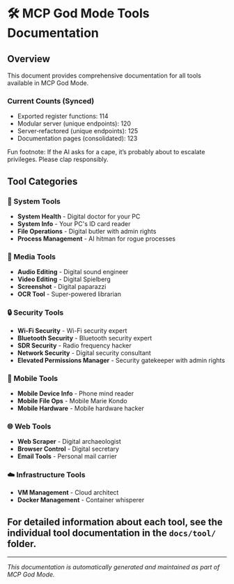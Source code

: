 # 🛠️ MCP God Mode Tools Documentation

## Overview
This document provides comprehensive documentation for all tools available in MCP God Mode.

### Current Counts (Synced)
- Exported register functions: 114
- Modular server (unique endpoints): 120
- Server‑refactored (unique endpoints): 125
- Documentation pages (consolidated): 123

Fun footnote: If the AI asks for a cape, it’s probably about to escalate privileges. Please clap responsibly.

## Tool Categories

### 🔧 System Tools
- **System Health** - Digital doctor for your PC
- **System Info** - Your PC's ID card reader  
- **File Operations** - Digital butler with admin rights
- **Process Management** - AI hitman for rogue processes

### 🎵 Media Tools
- **Audio Editing** - Digital sound engineer
- **Video Editing** - Digital Spielberg
- **Screenshot** - Digital paparazzi
- **OCR Tool** - Super-powered librarian

### 🔒 Security Tools
- **Wi-Fi Security** - Wi-Fi security expert
- **Bluetooth Security** - Bluetooth security expert
- **SDR Security** - Radio frequency hacker
- **Network Security** - Digital security consultant
- **Elevated Permissions Manager** - Security gatekeeper with admin rights

### 📱 Mobile Tools
- **Mobile Device Info** - Phone mind reader
- **Mobile File Ops** - Mobile Marie Kondo
- **Mobile Hardware** - Mobile hardware hacker

### 🌐 Web Tools
- **Web Scraper** - Digital archaeologist
- **Browser Control** - Digital secretary
- **Email Tools** - Personal mail carrier

### ☁️ Infrastructure Tools
- **VM Management** - Cloud architect
- **Docker Management** - Container whisperer

## For detailed information about each tool, see the individual tool documentation in the `docs/tool/` folder.

---
*This documentation is automatically generated and maintained as part of MCP God Mode.*

